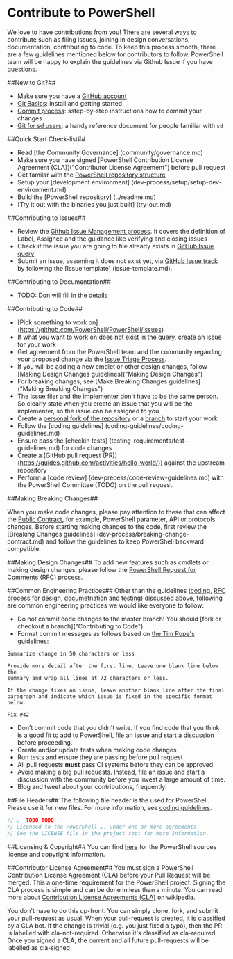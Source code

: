  Contribute to PowerShell
=================================

We love to have contributions from you! There are several ways to contribute such as filing issues, joining in design conversations,
documentation, contributing to code. To keep this process smooth, there are a few guidelines mentioned below for contributors to follow.
PowerShell team will be happy to explain the guidelines via Github Issue if you have questions.

##New to Git?##
- Make sure you have a [GitHub account](https://github.com/signup/free)
- [Git Basics](../docs/git/basics.md): install and getting started.
- [Commit process](../docs/git/committing.md): sstep-by-step instructions how to commit your changes
- [Git for sd users](../docs/git/source-depot.md): a handy reference
  document for people familiar with `sd`

  
##Quick Start Check-list##

-	Read [the Community Governance] (community/governance.md) 
-	Make sure you have signed [PowerShell Contribution License Agreement (CLA)]("Contributor License Agreement") before pull request
- Get familar with the [PowerShell repository structure](dev-process/build/branch-structure.md)
- Setup your [development environment] (dev-process/setup/setup-dev-environment.md)
-	Build the [PowerShell repository] (../readme.md)
-	[Try it out with the binaries you just built] (try-out.md)


##Contributing to Issues##

-	Review the [Github Issue Management process](dev-process/issue-management-process.md). It covers the definition of Label, Assignee 
and the guidance like verifying and closing issues
- Check if the issue you are going to file already exists in [GitHub Issue query](https://github.com/PowerShell/PowerShell/issues)
-	Submit an issue, assuming it does not exist yet, via [GitHub Issue track](https://github.com/PowerShell/PowerShell/issues) by following the [Issue template] (issue-template.md). 

##Contributing to Documentation##
- TODO: Don will fill in the details

##Contributing to Code##

-	[Pick something to work on] (https://github.com/PowerShell/PowerShell/issues)
-	If what you want to work on does not exist in the query, create an issue for your work
  - Get agreement from the PowerShell team and the community regarding your proposed change via the [Issue Triage Process](dev-process/issue-management-process.md).
  - If you will be adding a new cmdlet or other design changes, follow [Making Design Changes guidelines]("Making Design Changes")
  - For breaking changes, see [Make Breaking Changes guidelines]("Making Breaking Changes")
  -	The issue filer and the implementer don't have to be the same person. So clearly state when you create an issue that you will be the implementer, so the issue can be assigned to you
- Create a [personal fork of the repository](https://help.github.com/articles/fork-a-repo/) or a [branch](https://guides.github.com/activities/hello-world/) to start your work 
-	Follow the [coding guidelines] (coding-guidelines/coding-guidelines.md)
-	Ensure pass the [checkin tests] (testing-requirements/test-guidelines.md) for code changes
-	Create a [GitHub pull request (PR)] (https://guides.github.com/activities/hello-world/)) against the upstream repository
-	Perform a [code review] (dev-precess/code-review-guidelines.md) with the PowerShell Committee (TODO) on the pull request.


##Making Breaking Changes##

When you make code changes, please pay attention to these that can affect the [Public Contract](dev-process/breaking-change-contract.md),
for example, PowerShell parameter, API or protocols changes.  Before starting making changes to the code, first review the [Breaking Changes guidelines] (dev-process/breaking-change-contract.md) 
and follow the guidelines to keep PowerShell backward compatible.

##Making Design Changes##
To add new features such as cmdlets or making design changes, please follow the [PowerShell Request for Comments (RFC)](https://github.com/PowerShell/PowerShell-RFC) process.

##Common Engineering Practices##
Other than the guidelines ([coding](coding-guidelines/coding-guidelines.md), [RFC process](https://github.com/PowerShell/PowerShell-RFC) for design, [documetnation]() and [testing](testing-requirements/test-guidelines.md)) discussed above, following are common engineering practices we would like everyone to follow:
-	Do not commit code changes to the master branch! You should [fork or checkout a branch]("Contributing to Code")
- Format commit messages as follows based on [the Tim Pope's guidelines](http://tbaggery.com/2008/04/19/a-note-about-git-commit-messages.html):
```
Summarize change in 50 characters or less

Provide more detail after the first line. Leave one blank line below the
summary and wrap all lines at 72 characters or less.

If the change fixes an issue, leave another blank line after the final
paragraph and indicate which issue is fixed in the specific format
below.

Fix #42
```
-	Don’t commit code that you didn't write. If you find code that you think is a good fit to add to PowerShell, file an issue and start a discussion before proceeding.
-	Create and/or update tests when making code changes
- Run tests and ensure they are passing before pull request
- All pull requests **must** pass CI systems before they can be approved
-	Avoid making a big pull requests. Instead, file an issue and start a discussion with the community before you invest a large amount of time.
-	Blog and tweet about your contributions, frequently!

##File Headers##
The following file header is the used for PowerShell. Please use it for new files. For more information, see [coding guidelines](coding-guidelines/coding-guidelines.md).
```C#
// …  TODO TODO
// Licensed to the PowerShell …. under one or more agreements.
// See the LICENSE file in the project root for more information.

```
##Licensing & Copyright##
You can find [here]() for the PowerShell sources license and copyright information.

##Contributor License Agreement##
You must sign a PowerShell Contribution License Agreement (CLA) before your Pull Request will be merged. 
This a one-time requirement for the PowerShell project. Signing the CLA process is simple and can be done in less than a minute. 
You can read more about [Contribution License Agreements (CLA)](http://en.wikipedia.org/wiki/Contributor_License_Agreement) on wikipedia.

You don't have to do this up-front. You can simply clone, fork, and submit your pull-request as usual. When your pull-request is created, it is classified by a CLA bot. If the change is trivial (e.g. you just fixed a typo), then the PR is labelled with cla-not-required. Otherwise it's classified as cla-required. Once you signed a CLA, the current and all future pull-requests will be labelled as cla-signed.
